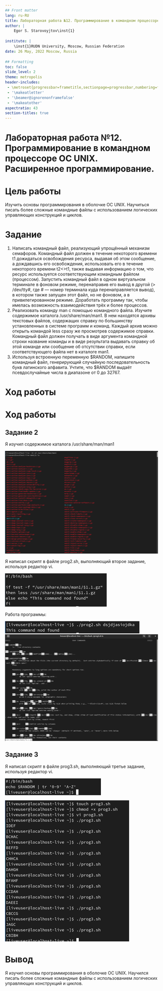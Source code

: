```yaml
---
## Front matter
lang: ru-RU
title: Лабораторная работа №12. Программирование в командном процессоре ОС UNIX. Расширенное программирование.
author: |
	Egor S. Starovoyjtov\inst{1}
	
institute: |
	\inst{1}RUDN University, Moscow, Russian Federation
date: 26 May, 2022 Moscow, Russia

## Formatting
toc: false
slide_level: 2
theme: metropolis
header-includes: 
 - \metroset{progressbar=frametitle,sectionpage=progressbar,numbering=fraction}
 - '\makeatletter'
 - '\beamer@ignorenonframefalse'
 - '\makeatother'
aspectratio: 43
section-titles: true
---
```


# Лабораторная работа №12. Программирование в командном процессоре ОС UNIX. Расширенное программирование.

# Цель работы
Изучить основы программирования в оболочке ОС UNIX. Научиться писать более
сложные командные файлы с использованием логических управляющих конструкций
и циклов.

# Задание
1. Написать командный файл, реализующий упрощённый механизм семафоров. Командный файл должен в течение некоторого времени t1 дожидаться освобождения
ресурса, выдавая об этом сообщение, а дождавшись его освобождения, использовать
его в течение некоторого времени t2<>t1, также выдавая информацию о том, что
ресурс используется соответствующим командным файлом (процессом). Запустить
командный файл в одном виртуальном терминале в фоновом режиме, перенаправив
его вывод в другой (> /dev/tty#, где # — номер терминала куда перенаправляется
вывод), в котором также запущен этот файл, но не фоновом, а в привилегированном
режиме. Доработать программу так, чтобы имелась возможность взаимодействия трёх
и более процессов.
2. Реализовать команду man с помощью командного файла. Изучите содержимое каталога /usr/share/man/man1. В нем находятся архивы текстовых файлов, содержащих
справку по большинству установленных в системе программ и команд. Каждый архив
можно открыть командой less сразу же просмотрев содержимое справки. Командный
файл должен получать в виде аргумента командной строки название команды и в виде
результата выдавать справку об этой команде или сообщение об отсутствии справки,
если соответствующего файла нет в каталоге man1.
3. Используя встроенную переменную $RANDOM, напишите командный файл, генерирующий случайную последовательность букв латинского алфавита. Учтите, что $RANDOM
выдаёт псевдослучайные числа в диапазоне от 0 до 32767.

# Ход работы
# Ход работы
## Задание 2
Я изучил содержимое каталога /usr/share/man/man1

![/usr/share/man/man1](image/s1.png)

Я написал скрипт в файле prog2.sh, выполняющий второе задание, используя редактор vi.

![Код комадного файла](image/s4.png)

Работа программы:

![Команда не найдена](image/s2.png)
![Команда найдена](image/s3.png)

## Задание 3
Я написал скрипт в файле prog3.sh, выполняющий третье задание, используя редактор vi.

![Код командного файла](image/s6.png)

![Работа программы](image/s5.png)


# Вывод
Я изучил основы программирования в оболочке ОС UNIX. Научился писать более
сложные командные файлы с использованием логических управляющих конструкций
и циклов.